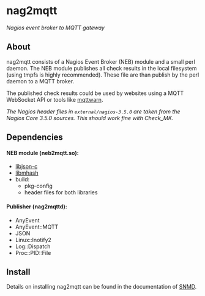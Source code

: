 # nag2mqtt

_Nagios event broker to MQTT gateway_


## About

nag2mqtt consists of a Nagios Event Broker (NEB) module and a small perl
daemon. The NEB module publishes all check results in the local filesystem
(using tmpfs is highly recommended). These file are than publish by the
perl daemon to a MQTT broker.

The published check results could be used by websites using a MQTT WebSocket
API or tools like [mqttwarn](https://github.com/jpmens/mqttwarn).

*The Nagios header files in `external/nagios-3.5.0` are taken from the
Nagios Core 3.5.0 sources. This should work fine with Check_MK.*


## Dependencies

#### NEB module (neb2mqtt.so):
- [libjson-c](https://github.com/json-c/json-c)
- [libmhash](http://mhash.sourceforge.net/)
- build:
  - pkg-config
  - header files for both libraries

#### Publisher (nag2mqttd):
- AnyEvent
- AnyEvent::MQTT
- JSON
- Linux::Inotify2
- Log::Dispatch
- Proc::PID::File


## Install

Details on installing nag2mqtt can be found in the documentation of
[SNMD](http://snmd.readthedocs.io/en/latest/appx_nag2mqtt.html).
